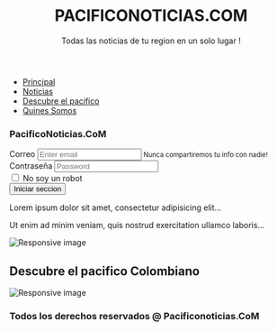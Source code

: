 <!DOCTYPE html>
<html lang="en">
<head>
  <title>Bootstrap Example</title>
  <meta charset="utf-8">
  <meta name="viewport" content="width=device-width, initial-scale=1">
  <link rel="stylesheet" href="https://maxcdn.bootstrapcdn.com/bootstrap/4.3.1/css/bootstrap.min.css">
  <script src="https://ajax.googleapis.com/ajax/libs/jquery/3.3.1/jquery.min.js"></script>
  <script src="https://cdnjs.cloudflare.com/ajax/libs/popper.js/1.14.7/umd/popper.min.js"></script>
  <script src="https://maxcdn.bootstrapcdn.com/bootstrap/4.3.1/js/bootstrap.min.js"></script>
</head>
<body>
<div class="container">
<header>
<div class="header">
  <h1>PACIFICONOTICIAS.COM</h1>
  <p>Todas las noticias de tu region en un solo lugar !</p> 
</div>
</header>
<nav>
<ul class="nav nav-tabs bg-primary">
  <li class="nav-item">
    <a class="nav-link" href="home">Principal</a>
  </li>
  <li class="nav-item">
    <a class="nav-link" href="noticias">Noticias</a>
  </li>
  <li class="nav-item">
    <a class="nav-link active" href="descubre">Descubre el pacifico</a>
  </li>
  <li class="nav-item">
    <a class="nav-link disabled" href="somos">Quines Somos</a>
  </li>
</ul>
</nav>
  <div class="row">
    <div class="col-sm-4">
		<aside>
      <h3>PacificoNoticias.CoM</h3>
			<form>
  <div class="form-group">
    <label for="exampleInputEmail1">Correo</label>
    <input type="email" class="form-control" id="exampleInputEmail1" aria-describedby="emailHelp" placeholder="Enter email">
    <small id="emailHelp" class="form-text text-muted">Nunca compartiremos tu info con nadie!</small>
  </div>
  <div class="form-group">
    <label for="exampleInputPassword1">Contraseña</label>
    <input type="password" class="form-control" id="exampleInputPassword1" placeholder="Password">
  </div>
  <div class="form-check">
    <input type="checkbox" class="form-check-input" id="exampleCheck1">
    <label class="form-check-label" for="exampleCheck1">No soy un robot</label>
  </div>
  <button type="submit" class="btn btn-primary">Iniciar seccion</button>
</form>
      <p>Lorem ipsum dolor sit amet, consectetur adipisicing elit...</p>
      <p>Ut enim ad minim veniam, quis nostrud exercitation ullamco laboris...</p>
			<img src="https://www.absolutviajes.com/wp-content/uploads/2009/10/playas.jpg" class="img-fluid" alt="Responsive image">
			</aside>	
    </div>
    <div class="col-sm-8">
		<section>
		<h1>Descubre el pacifico Colombiano</h1>
		<img src="https://playascalas.com/wp-content/2011/04/playas-paradisiacas-en-el-pacifico.jpg" class="img-fluid" alt="Responsive image">
</section>
    </div>
		</div>
	<footer>
	<div class="row">
		<div class="col-sm-12">
		<h3>Todos los derechos reservados @ Pacificonoticias.CoM</h3>
		</div>
	</div>
	</footer>
	
</div>

</body>
</html>